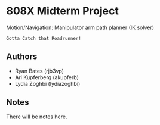 # 808X Midterm Project

Motion/Navigation: Manipulator arm path planner (IK solver)
```
Gotta Catch that Roadrunner!
```

## Authors

* Ryan Bates (rjb3vp)
* Ari Kupferberg (akupferb)
* Lydia Zoghbi (lydiazoghbi)

## Notes

There will be notes here.

